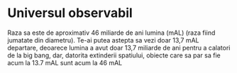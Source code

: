# Universul observabil

Raza sa este de aproximativ 46 miliarde de ani lumina (mAL) (raza fiind jumatate
din diametru). Te-ai putea astepta sa vezi doar 13,7 mAL departare, deoarece
lumina a avut doar 13,7 miliarde de ani pentru a calatori de la big bang, dar,
datorita extinderii spatiului, obiecte care sa par sa fie acum la 13.7 mAL sunt
acum la 46 mAL

